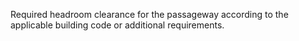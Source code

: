 ﻿Required headroom clearance for the passageway according to the applicable building code or additional requirements.